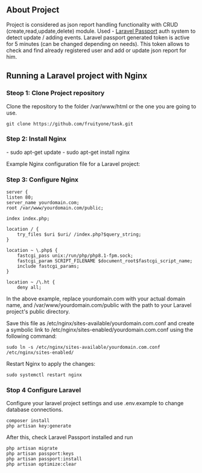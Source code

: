 ## About Project

Project is considered as json report handling functionality with CRUD (create,read,update,delete) module. 
Used - [Laravel Passport](https://laravel.com/docs/10.x/passport) auth system to detect update / adding events.
Laravel passport generated token is active for 5 minutes (can be changed depending on needs). This token allows to check and find already registered user
and add or update json report for him. 

## Running a Laravel project with Nginx
<h3>Steop 1: Clone Project repository</h3>
Clone the repository to the folder /var/www/html or the one you are going to use.

    git clone https://github.com/fruityone/task.git
<h3>Step 2: Install Nginx</h3>
 - sudo apt-get update
 - sudo apt-get install nginx

Example Nginx configuration file for a Laravel project:

<h3>Step 3: Configure Nginx</h3>

    server {
    listen 80;
    server_name yourdomain.com;
    root /var/www/yourdomain.com/public;

    index index.php;

    location / {
        try_files $uri $uri/ /index.php?$query_string;
    }

    location ~ \.php$ {
        fastcgi_pass unix:/run/php/php8.1-fpm.sock;
        fastcgi_param SCRIPT_FILENAME $document_root$fastcgi_script_name;
        include fastcgi_params;
    }

    location ~ /\.ht {
        deny all;
In the above example, replace yourdomain.com with your actual domain name, and /var/www/yourdomain.com/public with the path to your Laravel project's public directory.

Save this file as /etc/nginx/sites-available/yourdomain.com.conf and create a symbolic link to /etc/nginx/sites-enabled/yourdomain.com.conf using the following command:


    sudo ln -s /etc/nginx/sites-available/yourdomain.com.conf /etc/nginx/sites-enabled/
Restart Nginx to apply the changes:

    sudo systemctl restart nginx
<h3>Stop 4 Configure Laravel</h3>
Configure your laravel project settings and use .env.example to change database connections. 

    composer install
    php artisan key:generate
After this, check Laravel Passport installed and run
    
    php artisan migrate
    php artisan passport:keys
    php artisan passport:install
    php artisan optimize:clear
